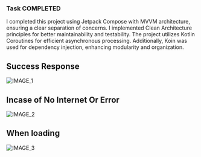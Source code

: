### Task COMPLETED

I completed this project using Jetpack Compose with MVVM architecture, ensuring a clear separation of concerns. I implemented Clean Architecture principles for better maintainability and testability. The project utilizes Kotlin Coroutines for efficient asynchronous processing. Additionally, Koin was used for dependency injection, enhancing modularity and organization.


## Success Response

![IMAGE_1](weather.png)

## Incase of No Internet Or Error
 
![IMAGE_2](no_internet.png)


## When loading

![IMAGE_3](loading.png)